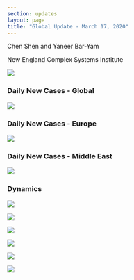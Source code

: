 ```yaml
---
section: updates
layout: page
title: "Global Update - March 17, 2020"
---
```


Chen Shen and Yaneer Bar-Yam

New England Complex Systems Institute

![](/media/5e728c9c9bb42e715e55285c_Daily%20updates%20first%20set%20of%20plots%20march%2017.PNG)

### Daily New Cases - Global

![](/media/5e728cd7703abc9ecc8e555e_Daily%20updates%20global%20map%20march%2017.PNG)

### Daily New Cases - Europe

![](/media/5e728d0aff0d26107c0ec7b1_Daily%20updates%20europe%20map%20march%2017.PNG)

### Daily New Cases - Middle East

![](/media/5e728d7c7414e5388be42680_Daily%20updates%20middle%20east%20map%20march%2017.PNG)

### Dynamics

![](/media/5e702598bf6a70856bddad6e_Daily_misc_3_16.png)

![](/media/5e728bbf8ba6a6e4cd935eda_EU_3_17.png)

![](/media/5e728bc78a67b53fdd098f5d_ME_3_17.png)

![](/media/5e728dd98ba6a622a093f3ca_dynamics%20-%20US%203_17.png)

![](/media/5e728dc38ba6a63c4d93ef76_dynamics%20-%20Italy%203-17.png)

![](/media/5e728b968a67b551430975d5_Global_3_17.png)
